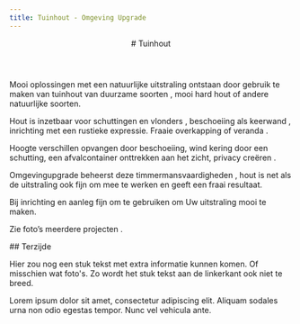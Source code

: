 ```yaml
---
title: Tuinhout - Omgeving Upgrade
---
```

<article class="regular">
<header>
# Tuinhout
</header>
<section>
Mooi oplossingen met een natuurlijke uitstraling ontstaan door gebruik te maken van tuinhout van duurzame soorten , mooi hard hout of andere natuurlijke soorten.

Hout is inzetbaar voor schuttingen en vlonders , beschoeiing als keerwand , inrichting met een rustieke expressie. Fraaie overkapping of veranda .

Hoogte verschillen opvangen door beschoeiing, wind kering door een schutting, een afvalcontainer onttrekken aan het zicht, privacy creëren .

Omgevingupgrade beheerst deze timmermansvaardigheden , hout is net als de uitstraling ook  fijn om mee te werken  en geeft een fraai resultaat.

Bij inrichting en aanleg fijn om te gebruiken om Uw uitstraling mooi te maken.

Zie foto’s meerdere projecten .
</section>
</article>
<aside>
## Terzijde

Hier zou nog een stuk tekst met extra informatie kunnen komen. Of misschien wat foto's. Zo wordt het stuk tekst aan de linkerkant ook niet te breed.

Lorem ipsum dolor sit amet, consectetur adipiscing elit. Aliquam sodales urna non odio egestas tempor. Nunc vel vehicula ante.
</aside>